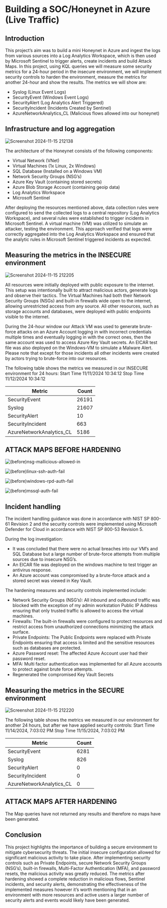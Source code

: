 # Building a SOC/Honeynet in Azure (Live Traffic)

## Introduction 

This project’s aim was to build a mini Honeynet in Azure and ingest the logs from various sources into a Log Analytics Workspace, which is then used by Microsoft Sentinel to trigger alerts, create incidents and build Attack Maps. In this project, using KQL queries we will measure some security metrics for a 24-hour period in the insecure environment, we will implement security controls to harden the environment, measure the metrics for another 24-hour and show the results. The metrics we will show are: 

- Syslog (Linux Event Logs)  
- SecurityEvent (Windows Event Logs)   
- SecurityAlert (Log Analytics Alert Triggered)   
- SecurityIncident (Incidents Created by Sentinel)   
- AzureNetworkAnalytics_CL (Malicious flows allowed into our honeynet)   


## Infrastructure and log aggregation 

![Screenshot 2024-11-15 212138](https://github.com/user-attachments/assets/a3035102-49ea-44b3-8ce4-dfd3ea530d09)

The architecture of the Honeynet consists of the following components:

- Virtual Network (VNet)  
- Virtual Machines (1x Linux, 2x Windows)   
- SQL Database (Installed on a Windows VM)   
- Network Security Groups (NSG’s)   
- Azure Key Vault (containing stored secrets)   
- Azure Blob Storage Account (containing geoip data)   
- Log Analytics Workspace   
- Microsoft Sentinel   


After deploying the resources mentioned above, data collection rules were configured to send the collected logs to a central repository (Log Analytics Workspace), and several rules were established to trigger incidents in Microsoft Sentinel. A virtual machine (VM) was utilized to simulate an attacker, testing the environment. This approach verified that logs were correctly aggregated into the Log Analytics Workspace and ensured that the analytic rules in Microsoft Sentinel triggered incidents as expected. 


## Measuring the metrics in the INSECURE environment 


![Screenshot 2024-11-15 212205](https://github.com/user-attachments/assets/94a68dfd-0687-46a2-a655-886f5f638e6b)

 
All resources were initially deployed with public exposure to the internet. This setup was intentionally built to attract malicious actors, generate logs and observe their tactics. The Virtual Machines had both their Network Security Groups (NSGs) and built-in firewalls wide open to the internet, allowing unrestricted access from any source. All other resources, such as storage accounts and databases, were deployed with public endpoints visible to the internet. 

During the 24-hour window our Attack VM was used to generate brute-force attacks on an Azure Account logging in with incorrect credentials multiple times and eventually logging in with the correct ones, then the same account was used to access Azure Key Vault secrets. An EICAR test file was also deployed on the Windows-VM to simulate a Malware Alert. Please note that except for those incidents all other incidents were created by actors trying to brute-force into our resources. 

The following table shows the metrics we measured in our INSECURE environment for 24 hours:
Start Time 11/11/2024 10:34:12 
Stop Time 11/12/2024 10:34:12 

| Metric                   | Count
| ------------------------ | -----
| SecurityEvent            | 26191 
| Syslog                   | 21607 
| SecurityAlert            | 10 
| SecurityIncident         | 663 
| AzureNetworkAnalytics_CL | 5186 


## ATTACK MAPS BEFORE HARDENING 

![(before)nsg-mallicious-allowed-in](https://github.com/user-attachments/assets/302bb4e9-cd1d-4349-ab2d-5d5d83095273)

![(before)linux-ssh-auth-fail](https://github.com/user-attachments/assets/9a37089d-3992-43de-92e4-4e702720fa96)

![(before)windows-rpd-auth-fail](https://github.com/user-attachments/assets/47203900-907e-4627-b032-970edc3dfd12)

![(before)mssql-auth-fail](https://github.com/user-attachments/assets/d8daae66-9880-4da1-a843-3c20872d7ce8)

## Incident handling 

 

The incident handling guidance was done in accordance with NIST SP 800-61 Revision 2 and the security controls were implemented using Microsoft Defender for Cloud in accordance with NIST SP 800-53 Revision 5.   

 

During the log investigation: 


- It was concluded that there were no actual breaches into our VM’s and SQL Database but a large number of brute-force attempts from multiple sources due to insecure NSG’s.    
- An EICAR file was deployed on the windows machine to test trigger an antivirus response.                  
- An Azure account was compromised by a brute-force attack and a stored secret was viewed in Key Vault.   

 

 

The hardening measures and security controls implemented include: 


- Network Security Groups (NSG’s): All inbound and outbound traffic was blocked with the exception of my admin workstation Public IP Address ensuring that only trusted traffic is allowed to access the virtual machines.   
- Firewalls: The built-in firewalls were configured to protect resources and restrict access from unauthorized connections minimizing the attack surface.   
- Private Endpoints: The Public Endpoints were replaced with Private Endpoints ensuring that access is limited and the sensitive resources such as databases are protected.   
- Azure Password reset: The affected Azure Account user had their password reset.   
- MFA: Multi factor authentication was implemented for all Azure accounts to protect against brute force attempts.   
- Regenerated the compromised Key Vault Secrets   

 

## Measuring the metrics in the SECURE environment 


![Screenshot 2024-11-15 212220](https://github.com/user-attachments/assets/16a0c4d2-5215-45a9-9632-49212a007d09)


The following table shows the metrics we measured in our environment for another 24 hours, but after we have applied security controls:
Start Time 11/14/2024, 7:03:02 PM 
Stop Time	11/15/2024, 7:03:02 PM 


| Metric                   | Count
| ------------------------ | -----
| SecurityEvent            | 6281
| Syslog                   | 826
| SecurityAlert            | 0
| SecurityIncident         | 0
| AzureNetworkAnalytics_CL | 0


## ATTACK MAPS AFTER HARDENING 


The Map queries have not returned any results and therefore no maps have been generated. 


## Conclusion 


This project highlights the importance of building a secure environment to mitigate cybersecurity threats. The initial insecure configuration allowed for significant malicious activity to take place. After implementing security controls such as Private Endpoints, secure Network Security Groups (NSG’s), built-in firewalls, Multi-Factor Authentication (MFA), and password resets, the malicious activity was greatly reduced. The metrics after hardening showed a complete reduction in malicious flows, Sentinel incidents, and security alerts, demonstrating the effectiveness of the implemented measures however it’s worth mentioning that in an environment with more resources and active users a larger number of security alerts and events would likely have been generated. 
